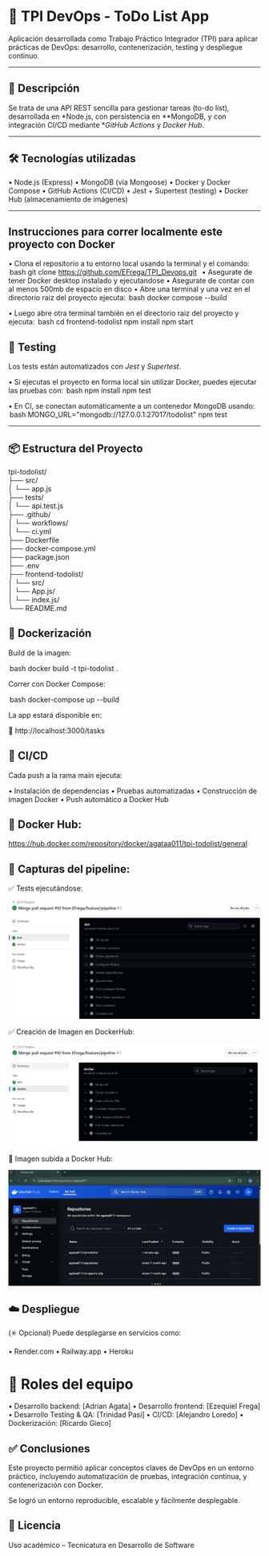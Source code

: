 # 📝 TPI DevOps - ToDo List App

Aplicación desarrollada como Trabajo Práctico Integrador (TPI) para aplicar prácticas de DevOps: desarrollo, contenerización, testing y despliegue continuo.

---

## 🚀 Descripción

Se trata de una API REST sencilla para gestionar tareas (to-do list), desarrollada en *Node.js, con persistencia en **MongoDB, y con integración CI/CD mediante **GitHub Actions* y *Docker Hub*.

---

## 🛠️ Tecnologías utilizadas

•⁠  ⁠Node.js (Express)
•⁠  ⁠MongoDB (vía Mongoose)
•⁠  ⁠Docker y Docker Compose
•⁠  ⁠GitHub Actions (CI/CD)
•⁠  ⁠Jest + Supertest (testing)
•⁠  ⁠Docker Hub (almacenamiento de imágenes)

---

## Instrucciones para correr localmente este proyecto con Docker

•⁠  ⁠Clona el repositorio a tu entorno local usando la terminal y el comando:
⁠ bash
git clone https://github.com/EFrega/TPI_Devops.git
 ⁠
•⁠  ⁠Asegurate de tener Docker desktop instalado y ejecutandose
•⁠  ⁠Asegurate de contar con al menos 500mb de espacio en disco
•⁠  ⁠Abre una terminal y una vez en el directorio raiz del proyecto ejecuta:
⁠ bash
docker compose --build
 ⁠

•⁠  ⁠Luego abre otra terminal también  en el directorio raiz del proyecto y ejecuta: 
⁠ bash
cd frontend-todolist
npm install
npm start
 ⁠

## 🧪 Testing

Los tests están automatizados con *Jest* y *Supertest*.

•⁠  ⁠Si ejecutas el proyecto en forma local sin utilizar Docker, puedes ejecutar las pruebas con:
⁠ bash
npm install
npm test
 ⁠

•⁠  ⁠En CI, se conectan automáticamente a un contenedor MongoDB usando:
⁠ bash
MONGO_URL="mongodb://127.0.0.1:27017/todolist" npm test
 ⁠

---

## 📦 Estructura del Proyecto

tpi-todolist/<br>
├── src/<br>
│ └── app.js<br>
├── tests/<br>
│ └── api.test.js<br>
├── .github/<br>
│ └── workflows/<br>
│ └── ci.yml<br>
├── Dockerfile<br>
├── docker-compose.yml<br>
├── package.json<br>
├── .env<br>
├── frontend-todolist/<br>
│ └── src/<br>
│      └── App.js/<br>
│      └── index.js/<br>
└── README.md<br>


## 🐳 Dockerización

Build de la imagen:

⁠ bash
docker build -t tpi-todolist .
 ⁠

Correr con Docker Compose:

⁠ bash
docker-compose up --build
 ⁠

La app estará disponible en:

📍 http://localhost:3000/tasks

## 🔁 CI/CD

Cada push a la rama main ejecuta:

•⁠  ⁠Instalación de dependencias
•⁠  ⁠Pruebas automatizadas
•⁠  ⁠Construcción de imagen Docker
•⁠  ⁠Push automático a Docker Hub

## 🔗 Docker Hub:

https://hub.docker.com/repository/docker/agataa011/tpi-todolist/general

## 📸 Capturas del pipeline:

✅ Tests ejecutándose:

![Imagen de PipelineTest](./img/pipelineTest.png)

✅ Creación de Imagen en DockerHub:

![Imagen de PipelineDocker](./img/pipelineDocker.png)

🐳 Imagen subida a Docker Hub:

![Imagen de DockerHub](./img/DockerHub_Repository_Evidence.jpg)

## ☁️ Despliegue

(✳️ Opcional) Puede desplegarse en servicios como:

•⁠  ⁠Render.com
•⁠  ⁠Railway.app
•⁠  ⁠Heroku

# 👥 Roles del equipo

•⁠  ⁠Desarrollo backend: [Adrian Agata]
•⁠  ⁠Desarrollo frontend: [Ezequiel Frega]
•⁠  ⁠Desarrollo Testing & QA: [Trinidad Pasi]
•⁠  ⁠CI/CD: [Alejandro Loredo]
•⁠  ⁠Dockerización: [Ricardo Gieco]

## ✅ Conclusiones

Este proyecto permitió aplicar conceptos claves de DevOps en un entorno práctico, incluyendo automatización de pruebas, integración continua, y contenerización con Docker.

Se logró un entorno reproducible, escalable y fácilmente desplegable.

## 📄 Licencia
Uso académico – Tecnicatura en Desarrollo de Software